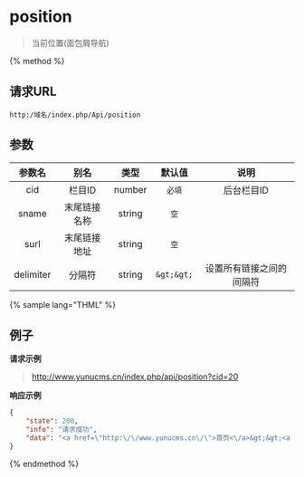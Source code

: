 # position

> 当前位置(面包屑导航)

{% method %}

## 请求URL

    http:/域名/index.php/Api/position

## 参数

|参数名|别名|类型|默认值|说明|
|:----:|:--:|:--:|:----:|:--:|
|cid|栏目ID|number|`必填`|后台栏目ID|
|sname|末尾链接名称|string|`空`||
|surl|末尾链接地址|string|`空`||
|delimiter|分隔符|string|`&gt;&gt;`|设置所有链接之间的间隔符|

{% sample lang="THML" %}

## 例子

**请求示例**

> http://www.yunucms.cn/index.php/api/position?cid=20

**响应示例**

```json
{
    "state": 200,
    "info": "请求成功",
    "data": "<a href=\"http:\/\/www.yunucms.cn\/\">首页<\/a>&gt;&gt;<a href=\"http:\/\/www.yunucms.cn\/guanyuwomen\/\">关于我们<\/a>"
}
```

{% endmethod %}
